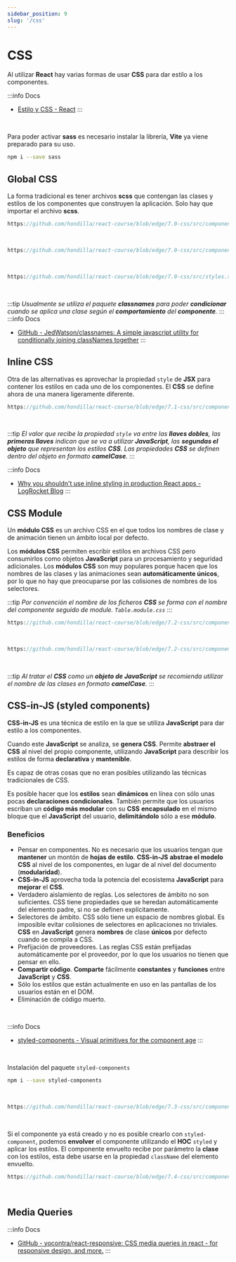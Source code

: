 ```yaml
---
sidebar_position: 9
slug: '/css'
---
```


# CSS

Al utilizar **React** hay varias formas de usar **CSS** para dar estilo a los componentes.

:::info Docs
* [Estilo y CSS - React](https://es.reactjs.org/docs/faq-styling.html)
:::
<br />

Para poder activar **sass** es necesario instalar la librería, **Vite** ya viene preparado para su uso.

```bash
npm i --save sass
```

## Global CSS

La forma tradicional es tener archivos **scss** que contengan las clases y estilos de los componentes que construyen la aplicación. Solo hay que importar el archivo **scss**.

```jsx reference
https://github.com/hondilla/react-course/blob/edge/7.0-css/src/components/App.jsx
```
<br />

```jsx reference
https://github.com/hondilla/react-course/blob/edge/7.0-css/src/components/Table/Table.jsx
```
<br />

```sass reference
https://github.com/hondilla/react-course/blob/edge/7.0-css/src/styles.scss
```
<br />

:::tip
*Usualmente se utiliza el paquete **classnames** para poder **condicionar** cuando se aplica una clase según el **comportamiento** del **componente**.*
:::
:::info Docs
* [GitHub - JedWatson/classnames: A simple javascript utility for conditionally joining classNames together](https://github.com/JedWatson/classnames)
:::

## Inline CSS

Otra de las alternativas es aprovechar la propiedad `style` de **JSX** para contener los estilos en cada uno de los componentes. El **CSS** se define ahora de una manera ligeramente diferente.

```jsx reference
https://github.com/hondilla/react-course/blob/edge/7.1-css/src/components/Table/Table.jsx
```
<br />

:::tip
*El valor que recibe la propiedad `style` va entre las **llaves dobles**, las **primeras llaves** indican que se va a utilizar **JavaScript**, las **segundas el objeto** que representan los estilos **CSS**. Las propiedades **CSS** se definen dentro del objeto en formato **camelCase**.*
:::

:::info Docs
* [Why you shouldn't use inline styling in production React apps - LogRocket Blog](https://blog.logrocket.com/why-you-shouldnt-use-inline-styling-in-production-react-apps/)
:::

## CSS Module

Un **módulo CSS** es un archivo CSS en el que todos los nombres de clase y de animación tienen un ámbito local por defecto.

Los **módulos CSS** permiten escribir estilos en archivos CSS pero consumirlos como objetos **JavaScript** para un procesamiento y seguridad adicionales. Los **módulos CSS** son muy populares porque hacen que los nombres de las clases y las animaciones sean **automáticamente únicos**, por lo que no hay que preocuparse por las colisiones de nombres de los selectores.

:::tip
*Por convención el nombre de los ficheros **CSS** se forma con el nombre del componente seguido de module. `Table.module.css`*
:::

```jsx reference
https://github.com/hondilla/react-course/blob/edge/7.2-css/src/components/Table/Table.jsx
```
<br />

```sass reference
https://github.com/hondilla/react-course/blob/edge/7.2-css/src/components/Table/Table.module.scss
```
<br />

:::tip
*Al tratar el **CSS** como un **objeto de JavaScript** se recomienda utilizar el nombre de las clases en formato **camelCase**.*
:::

## CSS-in-JS (styled components)

**CSS-in-JS** es una técnica de estilo en la que se utiliza **JavaScript** para dar estilo a los componentes. 

Cuando este **JavaScript** se analiza, se **genera CSS**. Permite **abstraer el CSS** al nivel del propio componente, utilizando **JavaScript** para describir los estilos de forma **declarativa** y **mantenible**.

Es capaz de otras cosas que no eran posibles utilizando las técnicas tradicionales de CSS. 

Es posible hacer que los **estilos** sean **dinámicos** en línea con sólo unas pocas **declaraciones condicionales**. También permite que los usuarios escriban un **código más modular** con su **CSS** **encapsulado** en el mismo bloque que el **JavaScript** del usuario, **delimitándolo** sólo a ese **módulo**.

### Beneficios

- Pensar en componentes. No es necesario que los usuarios tengan que **mantener** un montón de **hojas de estilo**. **CSS-in-JS** **abstrae el modelo CSS** al nivel de los componentes, en lugar de al nivel del documento (**modularidad**).
- **CSS-in-JS** aprovecha toda la potencia del ecosistema **JavaScript** para **mejorar** el **CSS**.
- Verdadero aislamiento de reglas. Los selectores de ámbito no son suficientes. CSS tiene propiedades que se heredan automáticamente del elemento padre, si no se definen explícitamente.
- Selectores de ámbito. CSS sólo tiene un espacio de nombres global. Es imposible evitar colisiones de selectores en aplicaciones no triviales. **CSS** en **JavaScript** genera **nombres** de clase **únicos** por defecto cuando se compila a CSS.
- Prefijación de proveedores. Las reglas CSS están prefijadas automáticamente por el proveedor, por lo que los usuarios no tienen que pensar en ello.
- **Compartir código**. **Comparte** fácilmente **constantes** y **funciones** entre **JavaScript** y **CSS**.
- Sólo los estilos que están actualmente en uso en las pantallas de los usuarios están en el DOM.
- Eliminación de código muerto.
<br />

:::info Docs
* [styled-components - Visual primitives for the component age](https://styled-components.com/)
:::
<br />

Instalación del paquete `styled-components`
```bash
npm i --save styled-components
```
<br />

```jsx reference
https://github.com/hondilla/react-course/blob/edge/7.3-css/src/components/Table/Table.jsx
```
<br />

Si el componente ya está creado y no es posible crearlo con `styled-component`, podemos **envolver** el componente utilizando el **HOC** `styled` y aplicar los estilos. El componente envuelto recibe por parámetro la **clase** con los estilos, esta debe usarse en la propiedad `className` del elemento envuelto.

```jsx reference
https://github.com/hondilla/react-course/blob/edge/7.4-css/src/components/Table/Table.jsx
```
<br />

## Media Queries

:::info Docs
* [GitHub - yocontra/react-responsive: CSS media queries in react - for responsive design, and more.](https://github.com/yocontra/react-responsive/)
:::